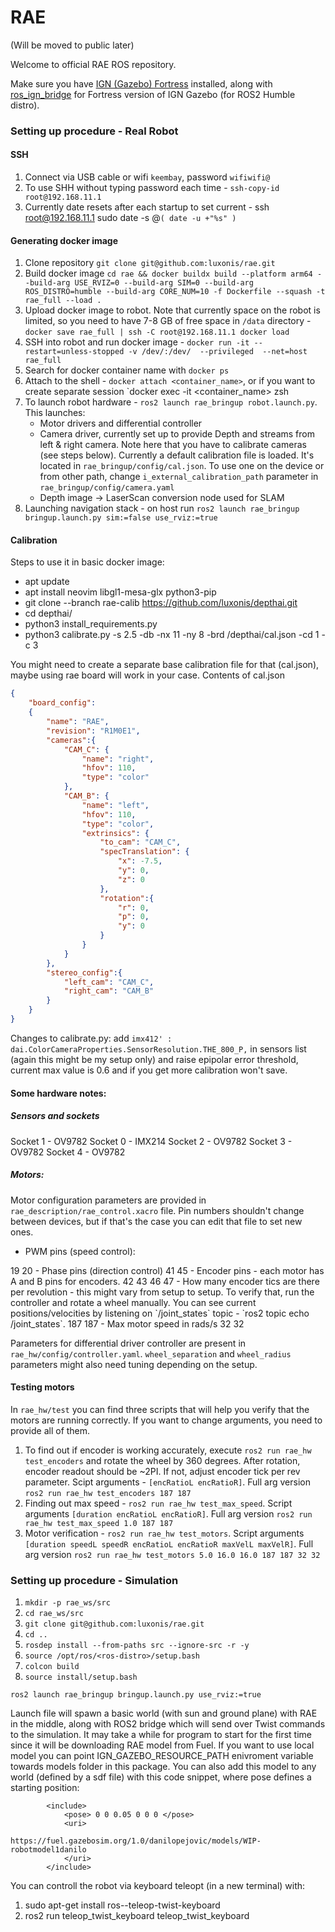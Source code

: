 # RAE
(Will be moved to public later)

Welcome to official RAE ROS repository.

Make sure you have [IGN (Gazebo) Fortress](https://gazebosim.org/docs/fortress/install) installed, along with [ros_ign_bridge](https://github.com/gazebosim/ros_gz/tree/ros2#from-source) for Fortress version of IGN Gazebo (for ROS2 Humble distro). 


### Setting up procedure - Real Robot
#### SSH

1. Connect via USB cable or wifi `keembay`, password `wifiwifi@`
2. To use SHH without typing password each time - `ssh-copy-id root@192.168.11.1`
3. Currently date resets after each startup to set current - ssh root@192.168.11.1 sudo date -s @`( date -u +"%s" )`

#### Generating docker image
1. Clone repository `git clone git@github.com:luxonis/rae.git`
2. Build docker image `cd rae && docker buildx build --platform arm64 --build-arg USE_RVIZ=0 --build-arg SIM=0 --build-arg ROS_DISTRO=humble --build-arg CORE_NUM=10 -f Dockerfile --squash -t rae_full --load .
`
3. Upload docker image to robot. Note that currently space on the robot is limited, so you need to have 7-8 GB of free space in `/data` directory - `docker save rae_full | ssh -C root@192.168.11.1 docker load`
4. SSH into robot and run docker image - `docker run -it --restart=unless-stopped -v /dev/:/dev/  --privileged  --net=host rae_full`
5. Search for docker container name with `docker ps`
6. Attach to the shell - `docker attach <container_name>`, or if you want to create separate session `docker exec -it <container_name> zsh
6. To launch robot hardware - `ros2 launch rae_bringup robot.launch.py`. This launches:
   - Motor drivers and differential controller
   - Camera driver, currently set up to provide Depth and streams from left & right camera. Note here that you have to calibrate cameras (see steps below). Currently a default calibration file is loaded. It's located in `rae_bringup/config/cal.json`. To use one on the device or from other path, change `i_external_calibration_path` parameter in  `rae_bringup/config/camera.yaml`
   - Depth image -> LaserScan conversion node used for SLAM
7. Launching navigation stack - on host run `ros2 launch rae_bringup bringup.launch.py sim:=false use_rviz:=true`

#### Calibration
Steps to use it in basic docker image:

- apt update
- apt install neovim libgl1-mesa-glx python3-pip
- git clone --branch rae-calib https://github.com/luxonis/depthai.git
- cd depthai/
- python3 install_requirements.py 
-  python3 calibrate.py -s 2.5 -db -nx 11 -ny 8 -brd /depthai/cal.json -cd 1 -c 3

You might need to create a separate base calibration file for that (cal.json), maybe using rae board will work in your case.
Contents of cal.json
``` json
{
    "board_config":
    {
        "name": "RAE",
        "revision": "R1M0E1",
        "cameras":{
            "CAM_C": {
                "name": "right",
                "hfov": 110,
                "type": "color"
            },
            "CAM_B": {
                "name": "left",
                "hfov": 110,
                "type": "color",
                "extrinsics": {
                    "to_cam": "CAM_C",
                    "specTranslation": {
                        "x": -7.5,
                        "y": 0,
                        "z": 0
                    },
                    "rotation":{
                        "r": 0,
                        "p": 0,
                        "y": 0
                    }
                }
            }
        },
        "stereo_config":{
            "left_cam": "CAM_C",
            "right_cam": "CAM_B"
        }
    }
}
```
Changes to calibrate.py:
add
`imx412' : dai.ColorCameraProperties.SensorResolution.THE_800_P,`
in sensors list (again this might be my setup only)
and raise epipolar error threshold, current max value is 0.6 and if you get more calibration won't save.


#### Some hardware notes:

##### Sensors and sockets
Socket 1 - OV9782
Socket 0 - IMX214
Socket 2 - OV9782
Socket 3 - OV9782
Socket 4 - OV9782

##### Motors:
Motor configuration parameters are provided in `rae_description/rae_control.xacro` file.
Pin numbers shouldn't change between devices, but if that's the case you can edit that file to set new ones.
- PWM pins (speed control):
<param name="pwmL">19</param>
<param name="pwmR">20</param>
- Phase pins (direction control)
<param name="phL">41</param>
<param name="phR">45</param>
- Encoder pins - each motor has A and B pins for encoders.
<param name="enLA">42</param>
<param name="enLB">43</param>
<param name="enRA">46</param>
<param name="enRB">47</param>
- How many encoder tics are there per revolution - this might vary from setup to setup. To verify that, run the controller and rotate a wheel manually. You can see current positions/velocities by listening on `/joint_states` topic - `ros2 topic echo /joint_states`.
<param name="encTicsPerRevL">187</param>
<param name="encTicsPerRevR">187</param>
- Max motor speed in rads/s
<param name="maxVelL">32</param>
<param name="maxVelR">32</param>

Parameters for differential driver controller are present in `rae_hw/config/controller.yaml`. `wheel_separation` and `wheel_radius` parameters might also need tuning depending on the setup.

#### Testing motors

In `rae_hw/test` you can find three scripts that will help you verify that the motors are running correctly. If you want to change arguments, you need to provide all of them.

1. To find out if encoder is working accurately, execute `ros2 run rae_hw test_encoders` and rotate the wheel by 360 degrees. After rotation, encoder readout should be ~2PI. If not, adjust encoder tick per rev parameter.
Scipt arguments - `[encRatioL encRatioR]`. Full arg version `ros2 run rae_hw test_encoders 187 187`
2. Finding out max speed - `ros2 run rae_hw test_max_speed`. Script arguments `[duration encRatioL encRatioR]`. Full arg version `ros2 run rae_hw test_max_speed 1.0 187 187`
3. Motor verification - `ros2 run rae_hw test_motors`. Script arguments `[duration speedL speedR encRatioL encRatioR maxVelL maxVelR]`. Full arg version `ros2 run rae_hw test_motors 5.0 16.0 16.0 187 187 32 32`

### Setting up procedure - Simulation


1. `mkdir -p rae_ws/src`
2. `cd rae_ws/src`
3. `git clone git@github.com:luxonis/rae.git` 
4. `cd ..`
5. `rosdep install --from-paths src --ignore-src -r -y`
6. `source /opt/ros/<ros-distro>/setup.bash`
7. `colcon build` 
8. `source install/setup.bash`


```
ros2 launch rae_bringup bringup.launch.py use_rviz:=true
```
Launch file will spawn a basic world (with sun and ground plane) with RAE in the middle, along with ROS2 bridge which will send over Twist commands to the simulation. It may take a while for program to start for the first time since it will be downloading RAE model from Fuel. If you want to use local model you can point IGN_GAZEBO_RESOURCE_PATH enivroment variable towards models folder in this package. You can also add this model to any world (defined by a sdf file) with this code snippet, where pose defines a starting position:

```
        <include>
            <pose> 0 0 0.05 0 0 0 </pose>
            <uri>
                https://fuel.gazebosim.org/1.0/danilopejovic/models/WIP-robotmodel1danilo
            </uri>
        </include>
```


You can controll the robot via keyboard teleopt (in a new terminal) with:
1. sudo apt-get install ros-<ros-distro>-teleop-twist-keyboard
2. ros2 run  teleop_twist_keyboard teleop_twist_keyboard
